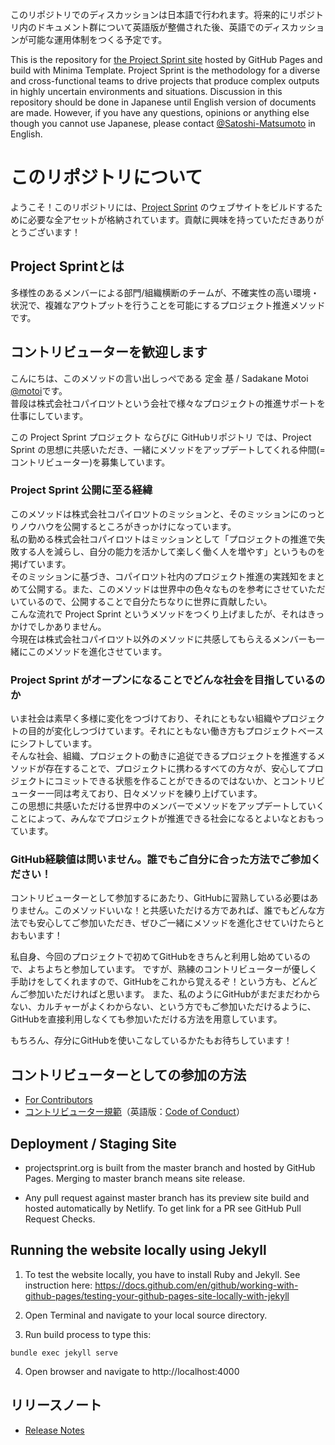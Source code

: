 このリポジトリでのディスカッションは日本語で行われます。将来的にリポジトリ内のドキュメント群について英語版が整備された後、英語でのディスカッションが可能な運用体制をつくる予定です。

This is the repository for [the Project Sprint site](https://projectsprint.org) hosted by GitHub Pages and build with Minima Template. Project Sprint is the methodology for a diverse and cross-functional teams to drive projects that produce complex outputs in highly uncertain environments and situations. Discussion in this repository should be done in Japanese until English version of documents are made. However, if you have any questions, opinions or anything else though you cannot use Japanese, please contact [@Satoshi-Matsumoto](https://github.com/Satoshi-Matsumoto) in English.

# このリポジトリについて
ようこそ！このリポジトリには、[Project Sprint](https://projectsprint.org) のウェブサイトをビルドするために必要な全アセットが格納されています。貢献に興味を持っていただきありがとうございます！

## Project Sprintとは
多様性のあるメンバーによる部門/組織横断のチームが、不確実性の高い環境・状況で、複雑なアウトプットを行うことを可能にするプロジェクト推進メソッドです。

## コントリビューターを歓迎します
こんにちは、このメソッドの言い出しっぺである 定金 基 / Sadakane Motoi [@motoi](https://github.com/motoi)です。  
普段は株式会社コパイロツトという会社で様々なプロジェクトの推進サポートを仕事にしています。  

この Project Sprint プロジェクト ならびに GitHubリポジトリ では、Project Sprint の思想に共感いただき、一緒にメソッドをアップデートしてくれる仲間(=コントリビューター)を募集しています。

### Project Sprint 公開に至る経緯  
このメソッドは株式会社コパイロツトのミッションと、そのミッションにのっとりノウハウを公開するところがきっかけになっています。  
私の勤める株式会社コパイロツトはミッションとして「プロジェクトの推進で失敗する人を減らし、自分の能力を活かして楽しく働く人を増やす」というものを掲げています。  
そのミッションに基づき、コパイロツト社内のプロジェクト推進の実践知をまとめて公開する。また、このメソッドは世界中の色々なものを参考にさせていただいているので、公開することで自分たちなりに世界に貢献したい。  
こんな流れで Project Sprint というメソッドをつくり上げましたが、それはきっかけでしかありません。  
今現在は株式会社コパイロツト以外のメソッドに共感してもらえるメンバーも一緒にこのメソッドを進化させています。

### Project Sprint がオープンになることでどんな社会を目指しているのか
いま社会は素早く多様に変化をつづけており、それにともない組織やプロジェクトの目的が変化しつづけています。それにともない働き方もプロジェクトベースにシフトしています。  
そんな社会、組織、プロジェクトの動きに追従できるプロジェクトを推進するメソッドが存在することで、プロジェクトに携わるすべての方々が、安心してプロジェクトにコミットできる状態を作ることができるのではないか、とコントリビューター一同は考えており、日々メソッドを練り上げています。  
この思想に共感いただける世界中のメンバーでメソッドをアップデートしていくことによって、みんなでプロジェクトが推進できる社会になるとよいなとおもっています。  

### GitHub経験値は問いません。誰でもご自分に合った方法でご参加ください！
コントリビューターとして参加するにあたり、GitHubに習熟している必要はありません。このメソッドいいな！と共感いただける方であれば、誰でもどんな方法でも安心してご参加いただき、ぜひご一緒にメソッドを進化させていけたらとおもいます！  

私自身、今回のプロジェクトで初めてGitHubをきちんと利用し始めているので、よちよちと参加しています。
ですが、熟練のコントリビューターが優しく手助けをしてくれますので、GitHubをこれから覚えるぞ！という方も、どんどんご参加いただければと思います。
また、私のようにGitHubがまだまだわからない、カルチャーがよくわからない、という方でもご参加いただけるように、GitHubを直接利用しなくても参加いただける方法を用意しています。

もちろん、存分にGitHubを使いこなしているかたもお待ちしています！

## コントリビューターとしての参加の方法

* [For Contributors](https://projectsprint.org/contributing.html)
* [コントリビューター規範](https://projectsprint.org/ja/codeofconduct.html)（英語版：[Code of Conduct](https://projectsprint.org/en/codeofconduct.html)）

## Deployment / Staging Site

* projectsprint.org is built from the master branch and hosted by GitHub Pages. Merging to master branch means site release.

* Any pull request against master branch has its preview site build and hosted automatically by Netlify. To get link for a PR see GitHub Pull Request Checks.

## Running the website locally using Jekyll

1. To test the website locally, you have to install Ruby and Jekyll. See instruction here: https://docs.github.com/en/github/working-with-github-pages/testing-your-github-pages-site-locally-with-jekyll

2. Open Terminal and navigate to your local source directory.

3. Run build process to type this:

```
bundle exec jekyll serve
```

4. Open browser and navigate to http://localhost:4000

## リリースノート

* [Release Notes](https://projectsprint.org/releasenotes.html)
